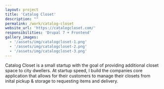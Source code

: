 ```yaml
---
layout: project
title: 'Catalog Closet'
description: ""
permalink: /work/catalog-closet
website_url: 'https://catalogcloset.com/'
responsibilities: 'Drupal 7 + Frontend'
gallery_images: 
  - '/assets/img/catalogcloset-1.png'
  - '/assets/img/catalogcloset-2.png'
  - '/assets/img/catalogcloset-3.png'
---
```


Catalog Closet is a small startup with the goal of providing additional closet space to city dwellers. At startup speed, I build the companies core application that allows for their customers to manage their closets from inital pickup & storage to requesting items and delivery. 